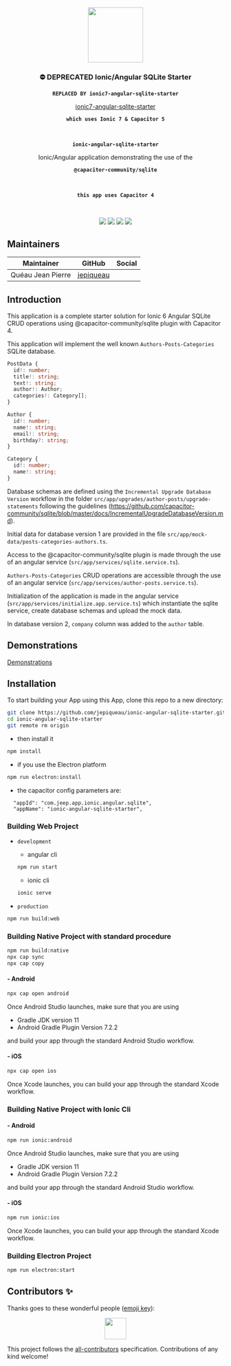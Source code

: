 <p align="center"><br><img src="https://avatars3.githubusercontent.com/u/16580653?v=4" width="128" height="128" /></p>

<h3 align="center">⛔️ DEPRECATED Ionic/Angular SQLite Starter</h3>
<p align="center"><strong><code>REPLACED BY ionic7-angular-sqlite-starter</code></strong></p>
<p align="center">
  <a href="https://github.com/jepiqueau/ionic7-angular-sqlite-starter">ionic7-angular-sqlite-starter</a>
</p>
<p align="center"><strong><code>which uses Ionic 7 & Capacitor 5</code></strong></p>
<br>
<p align="center"><strong><code>ionic-angular-sqlite-starter</code></strong></p>
<p align="center">Ionic/Angular application demonstrating the use of the</p>
<p align="center"><strong><code>@capacitor-community/sqlite</code></strong></p>
<br>
<p align="center"><strong><code>this app uses Capacitor 4</code></strong></p>
<br>
<p align="center">
  <img src="https://img.shields.io/maintenance/yes/2023?style=flat-square" />
  <a href="https://github.com/jepiqueau/ionic-angular-sqlite-starter"><img src="https://img.shields.io/github/license/jepiqueau/ionic-angular-sqlite-starter?style=flat-square" /></a>
  <a href="https://github.com/jepiqueau/ionic-angular-sqlite-starter"><img src="https://img.shields.io/github/package-json/v/jepiqueau/ionic-angular-sqlite-starter/master?style=flat-square" /></a>
<!-- ALL-CONTRIBUTORS-BADGE:START - Do not remove or modify this section -->
<a href="#contributors-"><img src="https://img.shields.io/badge/all%20contributors-1-orange?style=flat-square" /></a>
<!-- ALL-CONTRIBUTORS-BADGE:END -->
</p>

## Maintainers

| Maintainer        | GitHub                                    | Social |
| ----------------- | ----------------------------------------- | ------ |
| Quéau Jean Pierre | [jepiqueau](https://github.com/jepiqueau) |        |


## Introduction

This application is a complete starter solution for Ionic 6 Angular SQLite CRUD operations using @capacitor-community/sqlite plugin with Capacitor 4.

This application will implement the well known `Authors-Posts-Categories` SQLite database.

```ts
PostData {
  id!: number;
  title!: string;
  text!: string;
  author!: Author;
  categories!: Category[];
}

Author {
  id!: number;
  name!: string;
  email!: string;
  birthday?: string;
}

Category {
  id!: number;
  name!: string;
}
```

Database schemas are defined using the `Incremental Upgrade Database Version` workflow in the folder `src/app/upgrades/author-posts/upgrade-statements` following the guidelines (https://github.com/capacitor-community/sqlite/blob/master/docs/IncrementalUpgradeDatabaseVersion.md).

Initial data for database version 1 are provided in the file `src/app/mock-data/posts-categories-authors.ts`.

Access to the @capacitor-community/sqlite plugin is made through the use of an angular service (`src/app/services/sqlite.service.ts`).

`Authors-Posts-Categories` CRUD operations are accessible  through the use of an angular service (`src/app/services/author-posts.service.ts`).

Initialization of the application is made in the angular service (`src/app/services/initialize.app.service.ts`) which instantiate the sqlite service, create database schemas and upload the mock data.

In database version 2, `company` column was added to the `author` table.

## Demonstrations

[Demonstrations](https://jepiqueau.github.io/ionic-angular-sqlite-starter/)


## Installation

To start building your App using this  App, clone this repo to a new directory:

```bash
git clone https://github.com/jepiqueau/ionic-angular-sqlite-starter.git 
cd ionic-angular-sqlite-starter
git remote rm origin
```

 - then install it

  ```bash
  npm install

  ```

 - if you use the Electron platform

  ```bash
  npm run electron:install
  ```

 - the capacitor config parameters are:

  ```
    "appId": "com.jeep.app.ionic.angular.sqlite",
    "appName": "ionic-angular-sqlite-starter",
  ```

### Building Web Project

 - `development`
   - angular cli

   ```bash
   npm run start
   ```
   - ionic cli

   ```bash
   ionic serve
   ```

 - `production` 

  ```bash
  npm run build:web
  ````

### Building Native Project with standard procedure

```bash
npm run build:native
npx cap sync
npx cap copy
```

#### - Android

```bash
npx cap open android
```

Once Android Studio launches, make sure that you are using 
 - Gradle JDK version 11
 - Android Gradle Plugin Version 7.2.2

and build your app through the standard Android Studio workflow.

#### - iOS

```bash
npx cap open ios
```

Once Xcode launches, you can build your app through the standard Xcode workflow.


### Building Native Project with Ionic Cli

#### - Android

```bash
npm run ionic:android
```

Once Android Studio launches, make sure that you are using 
 - Gradle JDK version 11
 - Android Gradle Plugin Version 7.2.2

and build your app through the standard Android Studio workflow.

#### - iOS

```bash
npm run ionic:ios
```

Once Xcode launches, you can build your app through the standard Xcode workflow.

### Building Electron Project

```bash
npm run electron:start
```

## Contributors ✨

Thanks goes to these wonderful people ([emoji key](https://allcontributors.org/docs/en/emoji-key)):

<!-- ALL-CONTRIBUTORS-LIST:START - Do not remove or modify this section -->
<!-- prettier-ignore-start -->
<!-- markdownlint-disable -->
<p align="center">
  <a href="https://github.com/jepiqueau"><img src="https://github.com/jepiqueau.png?size=100" width="50" height="50" /></a>

</p>

<!-- markdownlint-enable -->
<!-- prettier-ignore-end -->

<!-- ALL-CONTRIBUTORS-LIST:END -->

This project follows the [all-contributors](https://github.com/all-contributors/all-contributors) specification. Contributions of any kind welcome!
